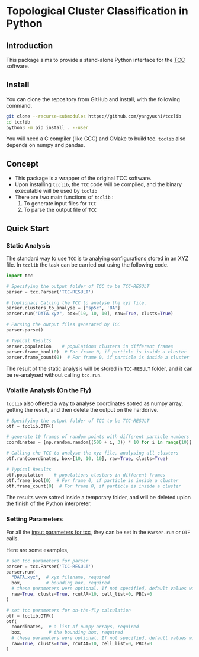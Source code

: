 # Topological Cluster Classification in Python


## Introduction

This package aims to provide a stand-alone Python interface for the [TCC](https://github.com/royallgroup/TCC) software.

## Install

You can clone the repository from GitHub and install, with the following command.

```sh
git clone --recurse-submodules https://github.com/yangyushi/tcclib
cd tcclib
python3 -m pip install . --user
```

You will need a C compiler (like GCC) and CMake to build tcc. `tcclib` also depends on numpy and pandas.

## Concept

- This package is a wrapper of the original TCC software.
- Upon installing `tcclib`, the `TCC` code will be compiled, and the binary executable will be used by `tcclib`
- There are two main functions of `tcclib` :
  1. To generate input files for `TCC`
  2. To parse the output file of `TCC`

## Quick Start

### Static Analysis

The standard way to use `TCC` is to analying configurations stored in an XYZ file. In `tcclib` the task can be carried out using the following code.

```python
import tcc

# Specifying the output folder of TCC to be TCC-RESULT
parser = tcc.Parser('TCC-RESULT')

# [optional] Calling the TCC to analyse the xyz file.
parser.clusters_to_analyse = ['sp5c', '8A']
parser.run("DATA.xyz", box=[10, 10, 10], raw=True, clusts=True)

# Parsing the output files generated by TCC
parser.parse()

# Typical Results
parser.population    # populations clusters in different frames
parser.frame_bool(0)  # For frame 0, if particle is inside a cluster
parser.frame_count(0)  # For frame 0, if particle is inside a cluster
```

The result of the static analysis will be stored in `TCC-RESULT` folder, and it can be re-analysed without calling `tcc.run`.

### Volatile Analysis (On the Fly)

`tcclib` also offered a way to analyse coordinates sotred as numpy array, getting the result, and then delete the output on the harddrive.

```python
# Specifying the output folder of TCC to be TCC-RESULT
otf = tcclib.OTF()

# generate 10 frames of random points with different particle numbers
coordinates = [np.random.random((500 + i, 3)) * 10 for i in range(10)]

# Calling the TCC to analyse the xyz file, analysing all clusters
otf.run(coordinates, box=[10, 10, 10], raw=True, clusts=True)

# Typical Results
otf.population    # populations clusters in different frames
otf.frame_bool(0)  # For frame 0, if particle is inside a cluster
otf.frame_count(0)  # For frame 0, if particle is inside a cluster
```

The results were sotred inside a temporary folder, and will be deleted uplon the finish of the Python interpreter.

### Setting Parameters

For all the [input parameters for tcc](https://royallgroup.github.io/TCC/html/tcc_input_parameters.html), they can be set in the `Parser.run` or `OTF` calls.

Here are some examples,

```python
# set tcc parameters for parser
parser = tcc.Parser('TCC-RESULT')
parser.run(
  "DATA.xyz",  # xyz filename, required
  box,         # bounding box, required
  # these parameters were optional. If not specified, default values will be used.
  raw=True, clusts=True, rcutAA=10, cell_list=0, PBCs=0
)

# set tcc parameters for on-the-fly calculation
otf = tcclib.OTF()
otf(
  coordinates,  # a list of numpy arrays, required
  box,          # the bounding box, required
  # these parameters were optional. If not specified, default values will be used.
  raw=True, clusts=True, rcutAA=10, cell_list=0, PBCs=0
)
```
